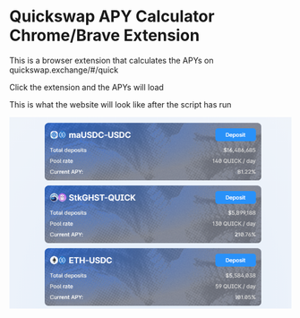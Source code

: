# Quickswap APY Calculator Chrome/Brave Extension

This is a browser extension that calculates the APYs on quickswap.exchange/#/quick

Click the extension and the APYs will load

This is what the website will look like after the script has run

![](images/quick.png)
